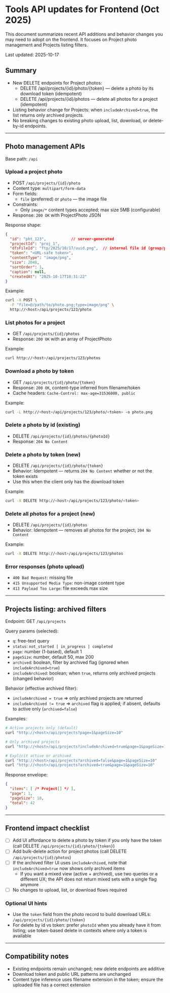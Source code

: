 # Tools API updates for Frontend (Oct 2025)

This document summarizes recent API additions and behavior changes you may need to adopt on the frontend. It focuses on Project photo management and Projects listing filters.

Last updated: 2025-10-17

## Summary

- New DELETE endpoints for Project photos:
  - DELETE /api/projects/{id}/photo/{token} — delete a photo by its download token (idempotent)
  - DELETE /api/projects/{id}/photos — delete all photos for a project (idempotent)
- Listing behavior change for Projects: when `includeArchived=true`, the list returns only archived projects.
- No breaking changes to existing photo upload, list, download, or delete-by-id endpoints.

---

## Photo management APIs

Base path: `/api`

### Upload a project photo
- POST `/api/projects/{id}/photo`
- Content type: `multipart/form-data`
- Form fields:
  - `file` (preferred) or `photo` — the image file
- Constraints:
  - Only `image/*` content types accepted; max size 5MB (configurable)
- Response: `200 OK` with ProjectPhoto JSON

Response shape:
```json
{
  "id": "pht_123",           // server-generated
  "projectId": "proj_1",
  "dfsFileId": "ftp/2025/10/17/uuid.png",  // internal file id (group/path)
  "token": "<URL-safe token>",
  "contentType": "image/png",
  "size": 2048,
  "sortOrder": 1,
  "caption": null,
  "createdAt": "2025-10-17T10:31:22"
}
```

Example:
```bash
curl -X POST \
  -F "file=@/path/to/photo.png;type=image/png" \
  http://<host>/api/projects/123/photo
```

### List photos for a project
- GET `/api/projects/{id}/photos`
- Response: `200 OK` with an array of ProjectPhoto

Example:
```bash
curl http://<host>/api/projects/123/photos
```

### Download a photo by token
- GET `/api/projects/{id}/photo/{token}`
- Response: `200 OK`, content-type inferred from filename/token
- Cache headers: `Cache-Control: max-age=31536000, public`

Example:
```bash
curl -L http://<host>/api/projects/123/photo/<token> -o photo.png
```

### Delete a photo by id (existing)
- DELETE `/api/projects/{id}/photos/{photoId}`
- Response: `204 No Content`

### Delete a photo by token (new)
- DELETE `/api/projects/{id}/photo/{token}`
- Behavior: Idempotent — returns `204 No Content` whether or not the token exists
- Use this when the client only has the download token

Example:
```bash
curl -X DELETE http://<host>/api/projects/123/photo/<token>
```

### Delete all photos for a project (new)
- DELETE `/api/projects/{id}/photos`
- Behavior: Idempotent — removes all photos for the project; `204 No Content`

Example:
```bash
curl -X DELETE http://<host>/api/projects/123/photos
```

### Error responses (photo upload)
- `400 Bad Request`: missing file
- `415 Unsupported Media Type`: non-image content type
- `413 Payload Too Large`: file exceeds max size

---

## Projects listing: archived filters

Endpoint: GET `/api/projects`

Query params (selected):
- `q`: free-text query
- `status`: `not_started | in_progress | completed`
- `page`: number (1-based), default 1
- `pageSize`: number, default 50, max 200
- `archived`: boolean, filter by archived flag (ignored when `includeArchived=true`)
- `includeArchived`: boolean; when `true`, returns only archived projects (changed behavior)

Behavior (effective archived filter):
- `includeArchived = true`  => only archived projects are returned
- `includeArchived != true` => `archived` flag is applied; if absent, defaults to active only (`archived=false`)

Examples:
```bash
# Active projects only (default)
curl "http://<host>/api/projects?page=1&pageSize=10"

# Only archived projects
curl "http://<host>/api/projects?includeArchived=true&page=1&pageSize=10"

# Explicit active or archived
curl "http://<host>/api/projects?archived=false&page=1&pageSize=10"
curl "http://<host>/api/projects?archived=true&page=1&pageSize=10"
```

Response envelope:
```json
{
  "items": [ /* Project[] */ ],
  "page": 1,
  "pageSize": 10,
  "total": 42
}
```

---

## Frontend impact checklist

- [ ] Add UI affordance to delete a photo by token if you only have the token (call DELETE `/api/projects/{id}/photo/{token}`)
- [ ] Add bulk-delete action for project photos (call DELETE `/api/projects/{id}/photos`)
- [ ] If the archived filter UI uses `includeArchived`, note that `includeArchived=true` now shows only archived items
  - If you want a mixed view (active + archived), use two queries or a different UX; the API does not return mixed sets with a single flag anymore
- [ ] No changes to upload, list, or download flows required

### Optional UI hints
- Use the `token` field from the photo record to build download URLs: `/api/projects/{id}/photo/{token}`
- For delete by id vs token: prefer `photoId` when you already have it from listing; use token-based delete in contexts where only a token is available

---

## Compatibility notes
- Existing endpoints remain unchanged; new delete endpoints are additive
- Download token and public URL patterns are unchanged
- Content type inference uses filename extension in the token; ensure the uploaded file has a correct extension

